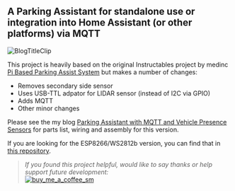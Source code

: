 ## A Parking Assistant for standalone use or integration into Home Assistant (or other platforms) via MQTT
![BlogTitleClip](https://user-images.githubusercontent.com/55962781/126084680-01af4fbe-0ffc-4b91-b432-6ff58f091eec.jpg)

This project is heavily based on the original Instructables project by medinc [Pi Based Parking Assist System](https://www.instructables.com/Pi-Based-Parking-Assist-System/) but makes a number of changes:
* Removes secondary side sensor
* Uses USB-TTL adpator for LIDAR sensor (instead of I2C via GPIO)
* Adds MQTT
* Other minor changes

Please see the my blog [Parking Assistant with MQTT and Vehicle Presence Sensors](https://resinchemtech.blogspot.com/2021/07/parking-assistant-with-mqtt-and-vehicle.html) for parts list, wiring and assembly for this version.

If you are looking for the ESP8266/WS2812b version, you can find that in [this repository](https://github.com/Resinchem/ESP-Parking-Assistant).

>*If you found this project helpful, would like to say thanks or help support future development:*<br>
>[![buy_me_a_coffee_sm](https://user-images.githubusercontent.com/55962781/159586675-7476e996-a990-4918-8825-aa6812f3ea28.jpg)](https://www.buymeacoffee.com/resinchemtech)
